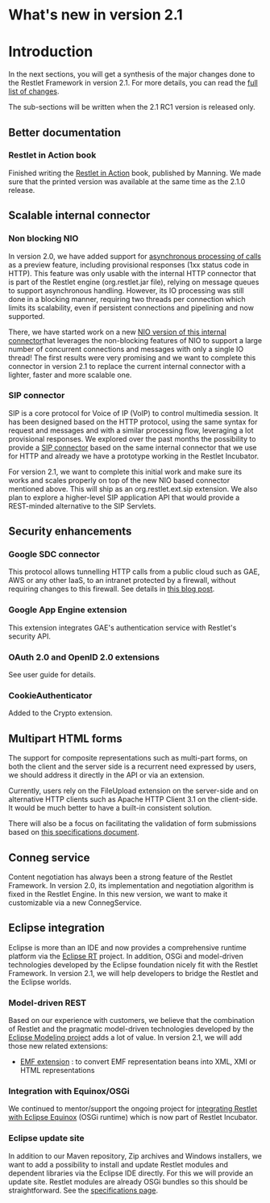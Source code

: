 What's new in version 2.1
=========================

Introduction
============

In the next sections, you will get a synthesis of the major changes done
to the Restlet Framework in version 2.1. For more details, you can read
the [full list of
changes](javadocs://jse/changes).

The sub-sections will be written when the 2.1 RC1 version is released
only.

Better documentation
--------------------

### Restlet in Action book

Finished writing the [Restlet in Action](http://restlet.org/documentation/books) 
book, published by Manning. We made sure that the printed version was
available at the same time as the 2.1.0 release.

Scalable internal connector
---------------------------

### Non blocking NIO

In version 2.0, we have added support for [asynchronous processing of
calls](/participate#/172-restlet/297-restlet.html)
as a preview feature, including provisional responses (1xx status code
in HTTP). This feature was only usable with the internal HTTP connector
that is part of the Restlet engine (org.restlet.jar file), relying on
message queues to support asynchronous handling. However, its IO
processing was still done in a blocking manner, requiring two threads
per connection which limits its scalability, even if persistent
connections and pipelining and now supported.

There, we have started work on a new [NIO version of this internal
connector](/participate#/172-restlet/354-restlet.html)that
leverages the non-blocking features of NIO to support a large number of
concurrent connections and messages with only a single IO thread! The
first results were very promising and we want to complete this connector
in version 2.1 to replace the current internal connector with a lighter,
faster and more scalable one.

### SIP connector

SIP is a core protocol for Voice of IP (VoIP) to control multimedia
session. It has been designed based on the HTTP protocol, using the same
syntax for request and messages and with a similar processing flow,
leveraging a lot provisional responses. We explored over the past months
the possibility to provide a [SIP
connector](/participate#/257-restlet/300-restlet.html)
based on the same internal connector that we use for HTTP and already we
have a prototype working in the Restlet Incubator.

For version 2.1, we want to complete this initial work and make sure its
works and scales properly on top of the new NIO based connector
mentioned above. This will ship as an org.restlet.ext.sip extension. We
also plan to explore a higher-level SIP application API that would
provide a  REST-minded alternative to the SIP Servlets.

Security enhancements
---------------------

### Google SDC connector

This protocol allows tunnelling HTTP calls from a public cloud such as
GAE, AWS or any other IaaS, to an intranet protected by a firewall,
without requiring changes to this firewall. See details in [this blog
post](http://blog.noelios.com/2011/03/31/leveraging-sdc-beyond-google-cloud-with-restlet/).

### Google App Engine extension

This extension integrates GAE's authentication service with Restlet's
security API.

### OAuth 2.0 and OpenID 2.0 extensions

See user guide for details.

### CookieAuthenticator

Added to the Crypto extension.

Multipart HTML forms
--------------------

The support for composite representations such as multi-part forms, on
both the client and the server side is a recurrent need expressed by
users, we should address it directly in the API or via an extension.

Currently, users rely on the FileUpload extension on the server-side and
on alternative HTTP clients such as Apache HTTP Client 3.1 on the
client-side. It would be much better to have a built-in consistent
solution.

There will also be a focus on facilitating the validation of form
submissions based on [this specifications
document](/participate#/172-restlet/g5/367-restlet.html).

Conneg service
--------------

Content negotiation has always been a strong feature of the Restlet
Framework. In version 2.0, its implementation and negotiation algorithm
is fixed in the Restlet Engine. In this new version, we want to make it
customizable via a new ConnegService.

Eclipse integration
-------------------

Eclipse is more than an IDE and now provides a comprehensive runtime
platform via the [Eclipse
RT](http://www.eclipse.org/rt/)
project. In addition, OSGi and model-driven technologies developed by
the Eclipse foundation nicely fit with the Restlet Framework. In version
2.1, we will help developers to bridge the Restlet and the Eclipse
worlds.

### Model-driven REST

Based on our experience with customers, we believe that the combination
of Restlet and the pragmatic model-driven technologies developed by the
[Eclipse Modeling
project](http://www.eclipse.org/modeling/)
adds a lot of value. In version 2.1, we will add those new related
extensions:

-   [EMF
    extension](/participate#/257-restlet/345-restlet.html)
    : to convert EMF representation beans into XML, XMI or HTML
    representations

### Integration with Equinox/OSGi

We continued to mentor/support the ongoing project for [integrating
Restlet with Eclipse
Equinox](http://blog.noelios.com/2010/05/06/gsoc-and-restlet-integration-with-equinox/)
(OSGi runtime) which is now part of Restlet Incubator.

### Eclipse update site

In addition to our Maven repository, Zip archives and Windows
installers, we want to add a possibility to install and update Restlet
modules and dependent libraries via the Eclipse IDE directly. For this
we will provide an update site. Restlet modules are already OSGi bundles
so this should be straightforward. See the [specifications
page](/participate#/172-restlet/g1/417-restlet.html).

